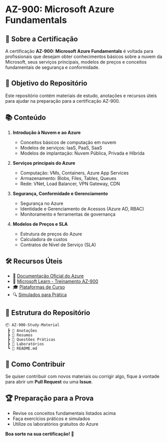 # AZ-900: Microsoft Azure Fundamentals

## 📌 Sobre a Certificação
A certificação **AZ-900: Microsoft Azure Fundamentals** é voltada para profissionais que desejam obter conhecimentos básicos sobre a nuvem da Microsoft, seus serviços principais, modelos de preços e conceitos fundamentais de segurança e conformidade.

## 🎯 Objetivo do Repositório
Este repositório contém materiais de estudo, anotações e recursos úteis para ajudar na preparação para a certificação AZ-900.

## 📚 Conteúdo

1. **Introdução à Nuvem e ao Azure**
   - Conceitos básicos de computação em nuvem
   - Modelos de serviços: IaaS, PaaS, SaaS
   - Modelos de implantação: Nuvem Pública, Privada e Híbrida

2. **Serviços principais do Azure**
   - Computação: VMs, Containers, Azure App Services
   - Armazenamento: Blobs, Files, Tables, Queues
   - Rede: VNet, Load Balancer, VPN Gateway, CDN
   
3. **Segurança, Conformidade e Gerenciamento**
   - Segurança no Azure
   - Identidade e Gerenciamento de Acessos (Azure AD, RBAC)
   - Monitoramento e ferramentas de governança
   
4. **Modelos de Preços e SLA**
   - Estrutura de preços do Azure
   - Calculadora de custos
   - Contratos de Nível de Serviço (SLA)

## 🛠 Recursos Úteis
- 📄 [Documentação Oficial do Azure](https://learn.microsoft.com/pt-br/azure/)
- 🎥 [Microsoft Learn - Treinamento AZ-900](https://learn.microsoft.com/pt-br/certifications/exams/az-900/)
- 🎓 [Plataformas de Curso](https://www.udemy.com/)
- 🔍 [Simulados para Prática](https://www.examtopics.com/)

## 📂 Estrutura do Repositório
```
📦 AZ-900-Study-Material
 ┣ 📁 Anotações
 ┣ 📁 Resumos
 ┣ 📁 Questões Práticas
 ┣ 📁 Laboratórios
 ┗ 📜 README.md
```

## 🚀 Como Contribuir
Se quiser contribuir com novos materiais ou corrigir algo, fique à vontade para abrir um **Pull Request** ou uma **Issue**.

## 🏆 Preparação para a Prova
- Revise os conceitos fundamentais listados acima
- Faça exercícios práticos e simulados
- Utilize os laboratórios gratuitos do Azure

**Boa sorte na sua certificação! 🎯**

